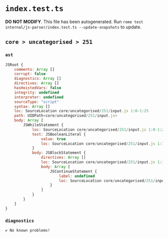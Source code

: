 # `index.test.ts`

**DO NOT MODIFY**. This file has been autogenerated. Run `rome test internal/js-parser/index.test.ts --update-snapshots` to update.

## `core > uncategorised > 251`

### `ast`

```javascript
JSRoot {
	comments: Array []
	corrupt: false
	diagnostics: Array []
	directives: Array []
	hasHoistedVars: false
	integrity: undefined
	interpreter: undefined
	sourceType: "script"
	syntax: Array []
	loc: SourceLocation core/uncategorised/251/input.js 1:0-1:25
	path: UIDPath<core/uncategorised/251/input.js>
	body: Array [
		JSWhileStatement {
			loc: SourceLocation core/uncategorised/251/input.js 1:0-1:25
			test: JSBooleanLiteral {
				value: true
				loc: SourceLocation core/uncategorised/251/input.js 1:7-1:11
			}
			body: JSBlockStatement {
				directives: Array []
				loc: SourceLocation core/uncategorised/251/input.js 1:13-1:25
				body: Array [
					JSContinueStatement {
						label: undefined
						loc: SourceLocation core/uncategorised/251/input.js 1:15-1:23
					}
				]
			}
		}
	]
}
```

### `diagnostics`

```
✔ No known problems!

```
